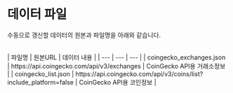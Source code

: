 # 데이터 파일

수동으로 갱신할 데이터의 원본과 파일명을 아래와 같습니다.

<br>
| 파일명 | 원본URL | 데이터 내용 |
| --- | --- | --- |
| coingecko_exchanges.json | https://api.coingecko.com/api/v3/exchanges | CoinGecko API용 거래소정보 |
| coingecko_list.json | https://api.coingecko.com/api/v3/coins/list?include_platform=false | CoinGecko API용 코인정보 |

